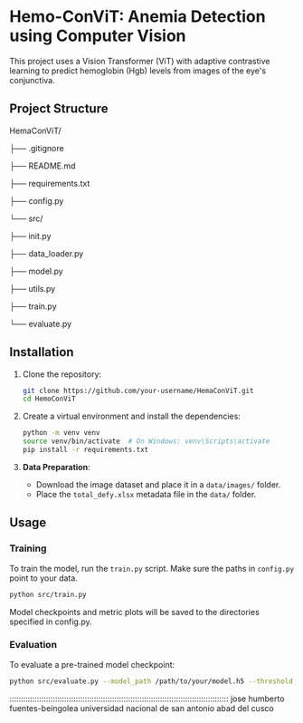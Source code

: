 # Hemo-ConViT: Anemia Detection using Computer Vision

This project uses a Vision Transformer (ViT) with adaptive contrastive learning to predict hemoglobin (Hgb) levels from images of the eye's conjunctiva.

## Project Structure
HemaConViT/

├── .gitignore

├── README.md

├── requirements.txt

├── config.py

└── src/

├── init.py

├── data_loader.py

├── model.py

├── utils.py

├── train.py

└── evaluate.py


## Installation
1.  Clone the repository:
    ```bash
    git clone https://github.com/your-username/HemaConViT.git
    cd HemoConViT
    ```

2.  Create a virtual environment and install the dependencies:
    ```bash
    python -m venv venv
    source venv/bin/activate  # On Windows: venv\Scripts\activate
    pip install -r requirements.txt
    ```

3.  **Data Preparation**:
    - Download the image dataset and place it in a `data/images/` folder.
    - Place the `total_defy.xlsx` metadata file in the `data/` folder.

## Usage

### Training

To train the model, run the `train.py` script. Make sure the paths in `config.py` point to your data.

```bash
python src/train.py
 ```

Model checkpoints and metric plots will be saved to the directories specified in config.py.

### Evaluation

To evaluate a pre-trained model checkpoint:

```bash
python src/evaluate.py --model_path /path/to/your/model.h5 --threshold 12.0
```


::::::::::::::::::::::::::::::::::::::::::::::::::::::::::::::::::::::::::::::::::::::::::::::::
jose humberto fuentes-beingolea
universidad nacional de san antonio abad del cusco
